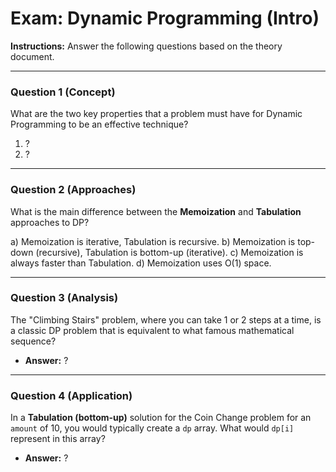 
# Exam: Dynamic Programming (Intro)

**Instructions:** Answer the following questions based on the theory document.

---

### Question 1 (Concept)

What are the two key properties that a problem must have for Dynamic Programming to be an effective technique?

1.  ?
2.  ?

---

### Question 2 (Approaches)

What is the main difference between the **Memoization** and **Tabulation** approaches to DP?

a) Memoization is iterative, Tabulation is recursive.
b) Memoization is top-down (recursive), Tabulation is bottom-up (iterative).
c) Memoization is always faster than Tabulation.
d) Memoization uses O(1) space.

---

### Question 3 (Analysis)

The "Climbing Stairs" problem, where you can take 1 or 2 steps at a time, is a classic DP problem that is equivalent to what famous mathematical sequence?

- **Answer:** ?

---

### Question 4 (Application)

In a **Tabulation (bottom-up)** solution for the Coin Change problem for an `amount` of 10, you would typically create a `dp` array. What would `dp[i]` represent in this array?

- **Answer:** ?

